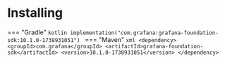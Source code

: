 # Installing

=== "Gradle"
    ```kotlin
    implementation("com.grafana:grafana-foundation-sdk:10.1.0-1738931051")
    ```
=== "Maven"
    ```xml
    <dependency>
        <groupId>com.grafana</groupId>
        <artifactId>grafana-foundation-sdk</artifactId>
        <version>10.1.0-1738931051</version>
    </dependency>
    ```
